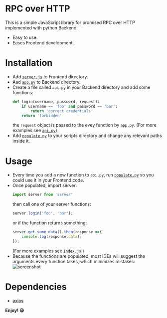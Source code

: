 # RPC over HTTP

This is a simple JavaScript library for promised RPC over HTTP implemented with python Backend.
  - Easy to use.
  - Eases Frontend development.

# Installation

  - Add [`server.js`] to Frontend directory.
  - Aad [`app.py`] to Backend directory.
  - Create a file called `api.py` in your Backend directory and add some functions:
    ```py
    def login(username, password, request):
        if username == 'foo' and password == 'bar':
            return 'correct credentials'
        return 'forbidden'
    ```
    the `request` object is passed to the evey function by `app.py`.
(For more examples see [`api.py`])
  - Add [`populate.py`] to your scripts directory and change any relevant paths inside it.

# Usage
- Every time you add a new function to `api.py`, run [`populate.py`] so you could use it in your Frontend code.
- Once populated, import server:
    ```js
    import server from 'server'
    ```
    then call one of your server functions:
    ```js
    server.login('foo', 'bar');
    ```
    or if the function returns something:
    ```js
    server.get_some_data().then(response =>{
        console.log(response.data);
    });
    ```
    (For more examples see [`index.js`].)
- Because the functions are populated, most IDEs will suggest the arguments every function takes, which minimizes mistakes:
![screenshot](https://i.imgur.com/tXoClep.png)

# Dependencies
- [axios]

 **Enjoy! 😃**

[`api.py`]: <https://github.com/idomoz/rpc-over-http/blob/master/api.py>
[`server.js`]: <https://github.com/idomoz/rpc-over-http/blob/master/server.js>
[`app.py`]: <https://github.com/idomoz/rpc-over-http/blob/master/app.py>
[`populate.py`]: <https://github.com/idomoz/rpc-over-http/blob/master/populate.py>
[`index.js`]: <https://github.com/idomoz/rpc-over-http/blob/master/index.js>
[axios]: <https://github.com/axios/axios>
